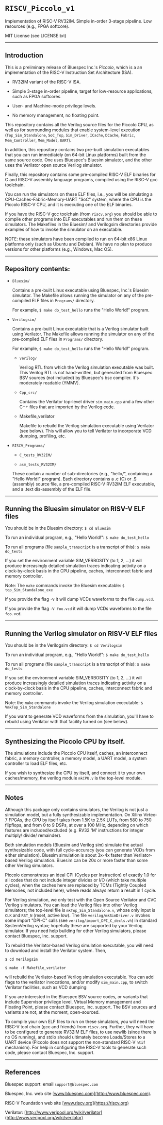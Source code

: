 # `RISCV_Piccolo_v1`
Implementation of RISC-V RV32IM. Simple in-order 3-stage pipeline. Low resources (e.g., FPGA softcore).

MIT License (see LICENSE.txt)

----------------------------------------------------------------

## Introduction

This is a preliminary release of Bluespec Inc.'s _Piccolo_, which is a
an implementation of the RISC-V Instruction Set Architecture (ISA).

* RV32IM variant of the RISC-V ISA.

* Simple 3-stage in-order pipeline, target for low-resource applications, such as FPGA softcores.

* User- and Machine-mode privilege levels.

* No memory management, no floating point.

This repository contains all the Verilog source files for the Piccolo
CPU, as well as for surrounding modules that enable system-level
execution (`Top_Sim_Standalone`, `SoC_Top`, `Sim_Driver`, `ICache`, `DCache`,
`Fabric`, `Mem_Controller`, `Mem_Model`, `UART`).

In addition, this repository contains two pre-built simulation
executables that you can run immediately (on 64-bit Linux platforms)
built from the same source code.  One uses Bluespec's Bluesim
simulator, and the other uses the Verilator open source Verilog
simulator.

Finally, this repository contains some pre-compiled RISC-V ELF
binaries for C and RISC-V assembly language programs, compiled using
the RISC-V gcc toolchain.

You can run the simulators on these ELF files, i.e., you will be
simulating a CPU-Caches-Fabric-Memory-UART "SoC" system, where the CPU
is the Piccolo RISC-V CPU, and it is executing one of the ELF
binaries.

If you have the RISC-V gcc toolchain (from `riscv.org`) you should be
able to compile other programs into ELF executables and run them on
these simulators.  The Makefiles in the Bluesim/ and Verilogsim
directories provide examples of how to invoke the simulator on an
executable.

NOTE: these simulators have been compiled to run on 64-bit x86 Linux
platforms only (such as Ubuntu and Debian).  We have no plan to
produce versions for other platforms (e.g., Windows, Mac OS).

----------------------------------------------------------------

## Repository contents:

* `Bluesim/`

  Contains a pre-built Linux executable using Bluespec, Inc.'s Bluesim
  simulator.  The Makefile allows running the simulator on any of the
  pre-compiled ELF files in `Programs/` directory.

  For example, `$ make do_test_hello` runs the "Hello World!" program.

* `Verilogsim/`

  Contains a pre-built Linux executable that is a Verilog simulator
  built using Verilator.  The Makefile allows running the simulator on
  any of the pre-compiled ELF files in `Programs/` directory.

  For example, `$ make do_test_hello` runs the "Hello World!" program.

  * `verilog/`

     Verilog RTL from which the Verilog simulation executable was
     built.  This Verilog RTL is not hand-written, but generated from
     Bluespec BSV sources (not included) by Bluespec's bsc compiler.
     It's moderately readable (YMMV).

  * `Cpp_src/`

     Contains the Verilator top-level driver `sim_main.cpp` and a few
     other C++ files that are imported by the Verilog code.

  * Makefile_verilator

     Makefile to rebuild the Verilog simulation executable using
     Verilator (see below).  This will allow you to tell Verilator to
     incorporate VCD dumping, profiling, etc.

* `RISCV_Programs/`

    * `C_tests_RV32IM/`

    * `asm_tests_RV32IM/`

    These contain a number of sub-directories (e.g., "hello/",
    containing a "Hello World!" program).  Each directory contains a
    .c (C) or .S (assembly) source file, a pre-compiled RISC-V RV32IM
    ELF executable, and a .text dis-assembly of the ELF file.

----------------------------------------------------------------
## Running the Bluesim simulator on RISV-V ELF files

You should be in the Bluesim directory: `$ cd Bluesim`

To run an individual program, e.g., "Hello World!": `$ make do_test_hello`

To run all programs (file `sample_transcript` is a transcript of this): `$ make do_tests`

If you set the environment variable SIM_VERBOSITY (to 1, 2, ...) it
will produce increasingly detailed simulation traces indicating
activity on a clock-by-clock basis in the CPU pipeline, caches,
interconnect fabric and memory controller.

Note: The `make` commands invoke the Bluesim executable: `$ top_Sim_Standalone_exe`

If you provide the flag `-V` it will dump VCDs waveforms to the file `dump.vcd`.

If you provide the flag `-V foo.vcd` it will dump VCDs waveforms to the file `foo.vcd`.

----------------------------------------------------------------
## Running the Verilog simulator on RISV-V ELF files

You should be in the Verilogsim directory: `$ cd Verilogsim`

To run an individual program, e.g., "Hello World!": `$ make do_test_hello`

To run all programs (file `sample_transcript` is a transcript of this): `$ make do_tests`

If you set the environment variable SIM_VERBOSITY (to 1, 2, ...) it
will produce increasingly detailed simulation traces indicating
activity on a clock-by-clock basis in the CPU pipeline, caches,
interconnect fabric and memory controller.

Note: the `make` commands invoke the Verilog simulation executable: `$ VmkTop_Sim_Standalone`

If you want to generate VCD waveforms from the simulation, you'll have
to rebuild using Verilator with that facility turned on (see below).

----------------------------------------------------------------

## Synthesizing the Piccolo CPU by itself.

The simulations include the Piccolo CPU itself, caches, an
interconnect fabric, a memory controller, a memory model, a UART
model, a system controller to load ELF files, etc.

If you wish to synthesize the CPU by itself, and connect it to your own
caches/memory, the verilog module `mkCPU.v` is the top-level module.

----------------------------------------------------------------

## Notes

Although this package only contains simulators, the Verilog is not
just a simulation model, but a fully synthesizable implementation.  On
Xilinx Virtex-7 FPGAs, the CPU by itself takes from 1.5K to 2.5K LUTs,
from 580 to 750 flipflops, and from 0 to 9 DSPs, at over a 100 MHz,
depending on which features are included/excluded (e.g. RV32 'M'
instructions for integer multiply/ divide/ remainder).

Both simulation models (Bluesim and Verilog sim) simulate the actual
synthesizable code, with full cycle-accuracy (you can generate VCDs
from either simulation).  Bluesim simulation is about 3x-4x faster
than Verilator-based Verilog simulation.  Bluesim can be 20x or more
faster than some other Verilog simulators.

Piccolo demonstrates an ideal CPI (Cycles per Instruction) of exactly
1.0 for all codes that do not include integer divides or I/O (which
take multiple cycles), when the caches here are replaced by TCMs
(Tightly Coupled Memories, not included here), where reads always
return a result in 1 cycle.

For Verilog simulation, we only test with the Open Source Verilator
and CVC Verilog simulators.  You can load the Verilog files into other
Verilog simulators; the top-level file is `mkTop_Sim_Standalone.v`,
whose only input is `CLK` and `RST_N` (reset, active low).  The file
`verilog/mkSimDriver.v` invokes some import "DPI-C" calls (see
`verilog/import_DPI_C_decls.vh`) in standard SystemVerilog syntax;
hopefully these are supported by your Verilog simulator.  If you need
help building for other Verilog simulators, please contact Bluespec,
Inc. support.

To rebuild the Verilator-based Verilog simulation executable, you will
need to download and install the Verilator system.  Then,

`$ cd Verilogsim`

`$ make -f Makefile_verilator`

will rebuild the Verilator-based Verilog simulation executable. You
can add flags to the verilator invocations, and/or modify
`sim_main.cpp`, to switch Verilator facilities, such as VCD dumping

If you are interested in the Bluespec BSV source codes, or variants
that include Supervisor privilege level, Virtual Memory management and
Floating Point, please contact Bluespec, Inc. support.  The BSV
sources and variants are not, at the moment, open-sourced.

To compile your own ELF files to run on these simulators, you will
need the RISC-V tool chain (gcc and friends) from `riscv.org`.
Further, they will have to be configured to generate RV32IM ELF files,
to use newlib (since there is no OS running), and stdio should
ultimately become Loads/Stores to a UART device (Piccolo does not
support the non-standard RISC-V `htif` mechanism).  For help in
configuring the RISC-V tools to generate such code, please contact
Bluespec, Inc. support.

----------------------------------------------------------------

## References

Bluespec support: email `support@bluespec.com`

Bluespec, Inc. web site [www.bluespec.com](http://www.bluespec.com).

RISC-V Foundation web site [www.riscv.org](https://riscv.org)

Verilator: [http://www.veripool.org/wiki/verilator](http://www.veripool.org/wiki/verilator)
